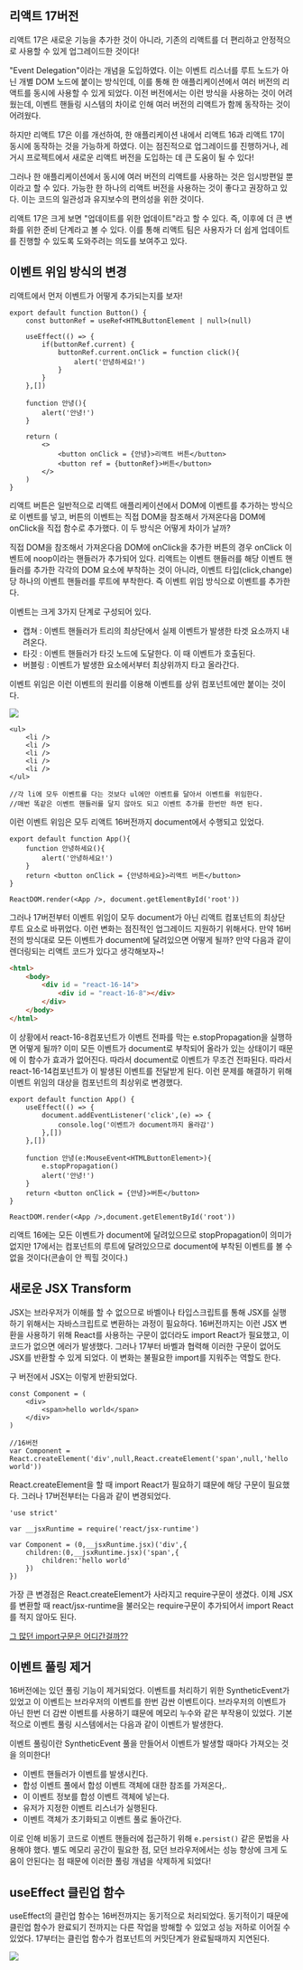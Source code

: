 ## 리액트 17버전

리액트 17은 새로운 기능을 추가한 것이 아니라, 기존의 리액트를 더 편리하고 안정적으로 사용할 수 있게 업그레이드한 것이다!

"Event Delegation"이라는 개념을 도입하였다. 이는 이벤트 리스너를 루트 노드가 아닌 개별 DOM 노드에 붙이는 방식인데, 이를 통해 한 애플리케이션에서 여러 버전의 리액트를 동시에 사용할 수 있게 되었다. 이전 버전에서는 이런 방식을 사용하는 것이 어려웠는데, 이벤트 핸들링 시스템의 차이로 인해 여러 버전의 리액트가 함께 동작하는 것이 어려웠다.

하지만 리액트 17은 이를 개선하여, 한 애플리케이션 내에서 리액트 16과 리액트 17이 동시에 동작하는 것을 가능하게 하였다. 이는 점진적으로 업그레이드를 진행하거나, 레거시 프로젝트에서 새로운 리액트 버전을 도입하는 데 큰 도움이 될 수 있다!

그러나 한 애플리케이션에서 동시에 여러 버전의 리액트를 사용하는 것은 임시방편일 뿐이라고 할 수 있다. 가능한 한 하나의 리액트 버전을 사용하는 것이 좋다고 권장하고 있다. 이는 코드의 일관성과 유지보수의 편의성을 위한 것이다.

리액트 17은 크게 보면 "업데이트를 위한 업데이트"라고 할 수 있다. 즉, 이후에 더 큰 변화를 위한 준비 단계라고 볼 수 있다. 이를 통해 리액트 팀은 사용자가 더 쉽게 업데이트를 진행할 수 있도록 도와주려는 의도를 보여주고 있다.

## 이벤트 위임 방식의 변경

리액트에서 먼저 이벤트가 어떻게 추가되는지를 보자!

```tsx
export default function Button() {
    const buttonRef = useRef<HTMLButtonElement | null>(null)

    useEffect(() => {
        if(buttonRef.current) {
            buttonRef.current.onClick = function click(){
                alert('안녕하세요!')
            }
        }
    },[])

    function 안녕(){
        alert('안녕!')
    }

    return (
        <>
            <button onClick = {안녕}>리액트 버튼</button>
            <button ref = {buttonRef}>버튼</button>
        </>
    )
}
```

리액트 버튼은 일반적으로 리액트 애플리케이션에서 DOM에 이벤트를 추가하는 방식으로 이벤트를 넣고, 버튼의 이벤트는 직접 DOM을 참조해서 가져온다음 DOM에 onClick을 직접 함수로 추가했다. 이 두 방식은 어떻게 차이가 날까?

직접 DOM을 참조해서 가져온다음 DOM에 onClick을 추가한 버튼의 경우 onClick 이벤트에 noop이라는 핸들러가 추가되어 있다. 리액트는 이벤트 핸들러를 해당 이벤트 핸들러를 추가한 각각의 DOM 요소에 부착하는 것이 아니라, 이벤트 타입(click,change)당 하나의 이벤트 핸들러를 루트에 부착한다. 즉 이벤트 위임 방식으로 이벤트를 추가한다.

이벤트는 크게 3가지 단계로 구성되어 있다.

- 캡쳐 : 이벤트 핸들러가 트리의 최상단에서 실제 이벤트가 발생한 타겟 요소까지 내려온다.
- 타깃 : 이벤트 핸들러가 타깃 노드에 도달한다. 이 때 이벤트가 호출된다.
- 버블링 : 이벤트가 발생한 요소에서부터 최상위까지 타고 올라간다.

이벤트 위임은 이런 이벤트의 원리를 이용해 이벤트를 상위 컴포넌트에만 붙이는 것이다.

![](https://dmitripavlutin.com/javascript-event-delegation/cover.png)

```tsx
<ul>
    <li />
    <li />
    <li />
    <li />
    <li />
</ul>

//각 li에 모두 이벤트를 다는 것보다 ul에만 이벤트를 달아서 이벤트를 위임한다.
//매번 똑같은 이벤트 핸들러를 달지 않아도 되고 이벤트 추가를 한번만 하면 된다.
```

이런 이벤트 위임은 모두 리액트 16버전까지 document에서 수행되고 있었다.

```tsx
export default function App(){
    function 안녕하세요(){
        alert('안녕하세요!')
    }
    return <button onClick = {안녕하세요}>리액트 버튼</button>
}

ReactDOM.render(<App />, document.getElementById('root'))
```

그러나 17버전부터 이벤트 위임이 모두 document가 아닌 리액트 컴포넌트의 최상단 루트 요소로 바뀌었다. 이런 변화는 점진적인 업그레이드 지원하기 위해서다. 만약 16버전의 방식대로 모든 이벤트가 document에 달려있으면 어떻게 될까? 만약 다음과 같이 렌더링되는 리액트 코드가 있다고 생각해보자~!

```html
<html>
    <body>
        <div id = "react-16-14">
            <div id = "react-16-8"></div>
        </div>
    </body>
</html>
```
이 상황에서 react-16-8컴포넌트가 이벤트 전파를 막는 e.stopPropagation을 실행하면 어떻게 될까? 이미 모든 이벤트가 document로 부착되어 올라가 있는 상태이기 때문에 이 함수가 효과가 없어진다. 따라서 document로 이벤트가 무조건 전파된다. 따라서 react-16-14컴포넌트가 이 발생된 이벤트를 전달받게 된다. 이런 문제를 해결하기 위해 이벤트 위임의 대상을 컴포넌트의 최상위로 변경했다.

```tsx
export default function App() {
    useEffect(() => {
        document.addEventListener('click',(e) => {
            console.log('이벤트가 document까지 올라감')
        },[])
    },[])

    function 안녕(e:MouseEvent<HTMLButtonElement>){
        e.stopPropagation()
        alert('안녕!')
    }
    return <button onClick = {안녕}>버튼</button>
}

ReactDOM.render(<App />,document.getElementById('root'))
```

리액트 16에는 모든 이벤트가 document에 달려있으므로 stopPropagation이 의미가 없지만 17에서는 컴포넌트의 루트에 달려있으므로 document에 부착된 이벤트를 볼 수 없을 것이다(콘솔이 안 찍힐 것이다.)

## 새로운 JSX Transform

JSX는 브라우저가 이해를 할 수 없으므로 바벨이나 타입스크립트를 통해 JSX를 실행하기 위해서는 자바스크립트로 변환하는 과정이 필요하다. 16버전까지는 이런 JSX 변환을 사용하기 위해 React를 사용하는 구문이 없더라도 import React가 필요했고, 이 코드가 없으면 에러가 발생했다. 그러나 17부터 바벨과 협력해 이러한 구문이 없어도 JSX를 반환할 수 있게 되었다. 이 변화는 불필요한 import를 지워주는 역할도 한다.

구 버전에서 JSX는 이렇게 반환되었다.

```tsx
const Component = (
    <div>
        <span>hello world</span>
    </div>
)

//16버전
var Component = React.createElement('div',null,React.createElement('span',null,'hello world'))
```
React.createElement을 할 때 import React가 필요하기 떄문에 해당 구문이 필요했다. 그러나 17버전부터는 다음과 같이 변경되었다.

```tsx
'use strict'

var __jsxRuntime = require('react/jsx-runtime')

var Component = (0,__jsxRuntime.jsx)('div',{
    children:(0,__jsxRuntime.jsx)('span',{
        children:'hello world'
    })
})
```

가장 큰 변경점은 React.createElement가 사라지고 require구문이 생겼다. 이제 JSX를 변환할 때 react/jsx-runtime을 불러오는 require구문이 추가되어서 import React를 적지 않아도 된다.

<a href = "https://so-so.dev/react/import-react-from-react/">그 많던 import구문은 어디간걸까??</a>

## 이벤트 풀링 제거

16버전에는 있던 풀링 기능이 제거되었다. 이벤트를 처리하기 위한 SyntheticEvent가 있었고 이 이벤트는 브라우저의 이벤트를 한번 감싼 이벤트이다. 브라우저의 이벤트가 아닌 한번 더 감싼 이벤트를 사용하기 떄문에 메모리 누수와 같은 부작용이 있었다. 기본적으로 이벤트 풀링 시스템에서는 다음과 같이 이벤트가 발생한다.

이벤트 풀링이란 SyntheticEvent 풀을 만들어서 이벤트가 발생할 때마다 가져오는 것을 의미한다!

- 이벤트 핸들러가 이벤트를 발생시킨다.
- 합성 이벤트 풀에서 합성 이벤트 객체에 대한 참조를 가져온다,.
- 이 이벤트 정보를 합성 이벤트 객체에 넣는다.
- 유저가 지정한 이벤트 리스너가 실행된다.
- 이벤트 객체가 초기화되고 이벤트 풀로 돌아간다.

이로 인해 비동기 코드로 이벤트 핸들러에 접근하기 위해 `e.persist()` 같은 문법을 사용해야 했다. 별도 메모리 공간이 필요한 점, 모던 브라우저에서는 성능 향상에 크게 도움이 안된다는 점 때문에 이러한 풀링 개념을 삭제하게 되었다!

## useEffect 클린업 함수

useEffect의 클린업 함수는 16버전까지는 동기적으로 처리되었다. 동기적이기 때문에 클린업 함수가 완료되기 전까지는 다른 작업을 방해할 수 있었고 성능 저하로 이어질 수 있었다. 17부터는 클린업 함수가 컴포넌트의 커밋단계가 완료될때까지 지연된다.

![](https://www.moonkorea.dev/_next/image?url=%2Fassets%2Fmarkdown-image%2FReact-%25EB%25A0%258C%25EB%258D%2594%25EB%258B%25A8%25EA%25B3%2584-%25EC%25BB%25A4%25EB%25B0%258B%25EB%258B%25A8%25EA%25B3%2584%2F%25EB%25A0%258C%25EB%258D%2594-%25EC%25BB%25A4%25EB%25B0%258B.png&w=828&q=100)
